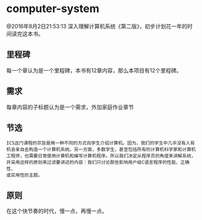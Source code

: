 # computer-system
 @2016年8月2日21:53:13 深入理解计算机系统《第二版》，初步计划花一年的时间读完这本书。

## 里程碑
每一个章认为是一个里程碑，本书有12章内容，那么本项目有12个里程碑。

## 需求
每章内容的子标题认为是一个需求，外加家庭作业章节


## 节选
```
ICS这门课程的宗旨是用一种不同的方式向学生介绍计算机。因为，我们的学生中几乎没有人有
机会亲自去构造一个计算机系统。另一方面，多数学生，甚至包括所有的计算机科学家和计算机
工程师，也需要日常使用计算机和编写计算机程序。所以我们决定从程序员的角度来讲解系统，
并采用这样的原则来过滤要讲述的内容：我们只讨论那些影响用户级C语言程序的性能、正确性、
或实用性的主题。
```

## 原则
在这个快节奏的时代，慢一点，再慢一点。
